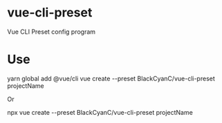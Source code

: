 # vue-cli-preset
Vue CLI Preset config program

# Use
yarn global add @vue/cli
vue create --preset BlackCyanC/vue-cli-preset projectName

Or

npx vue create --preset BlackCyanC/vue-cli-preset projectName

